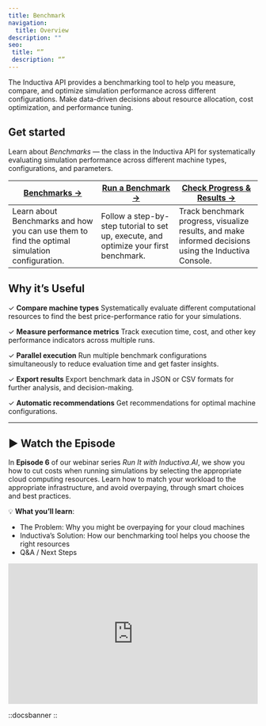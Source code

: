 ```yaml
---
title: Benchmark
navigation:
  title: Overview
description: ""
seo:
 title: “”
 description: “”
---
```


The Inductiva API provides a benchmarking tool to help you measure, compare, and optimize simulation performance across different configurations. Make data-driven decisions about resource allocation, cost optimization, and performance tuning.

## Get started
Learn about _Benchmarks_ — the class in the Inductiva API for systematically evaluating simulation performance across different machine types, configurations, and parameters.

| **[Benchmarks →](benchmarking)** | **[Run a Benchmark →](run-benchmarks)** | **[Check Progress & Results →](monitor-live)** |
|---|---|---|
| Learn about Benchmarks and how you can use them to find the optimal simulation configuration. | Follow a step-by-step tutorial to set up, execute, and optimize your first benchmark. | Track benchmark progress, visualize results, and make informed decisions using the Inductiva Console. |

## Why it’s Useful
✓ **Compare machine types** Systematically evaluate different computational resources to find the best price-performance ratio for your simulations.

✓ **Measure performance metrics** Track execution time, cost, and other key performance indicators across multiple runs.

✓ **Parallel execution** Run multiple benchmark configurations simultaneously to reduce evaluation time and get faster insights.

✓ **Export results** Export benchmark data in JSON or CSV formats for further analysis, and decision-making.

✓ **Automatic recommendations** Get recommendations for optimal machine configurations.

---

## ▶️ Watch the Episode
In **Episode 6** of our webinar series *Run It with Inductiva.AI*, we show you how to cut costs when running simulations by selecting the appropriate cloud computing resources. Learn how to match your workload to the appropriate infrastructure, and avoid overpaying, through smart choices and best practices.

💡 **What you’ll learn**:
- The Problem: Why you might be overpaying for your cloud machines
- Inductiva’s Solution: How our benchmarking tool helps you choose the right resources
- Q&A / Next Steps

<div style="position: relative; padding-bottom: 56.25%; height: 0; overflow: hidden; max-width: 100%;">
  <iframe src="https://www.youtube.com/embed/0q8DHyItcS4?si=nGeZkokSrtlStXjE"
          title="YouTube video player"
          style="position: absolute; top: 0; left: 0; width: 100%; height: 100%; border: 0;"
          allow="accelerometer; autoplay; clipboard-write; encrypted-media; gyroscope; picture-in-picture; web-share"
          allowfullscreen
          referrerpolicy="strict-origin-when-cross-origin">
  </iframe>
</div>

::docsbanner
::
